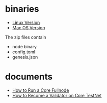 # binaries


- [Linux Version](./testnet-v0.0.2/testnet_linux.tar.gz)
- [Mac OS Version](./testnet-v0.0.2/testnet_mac.tar.gz)

The zip files contain

- node binary
- config.toml
- genesis.json



# documents

- [How to Run a Core Fullnode](https://docs.coredao.org/developer/node-and-validator/how-to-run-a-core-fullnode)
- [How to Become a Validator on Core TestNet](https://docs.coredao.org/developer/node-and-validator/how-to-become-a-validator-on-core)

